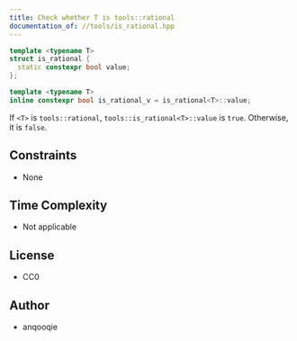 ```yaml
---
title: Check whether T is tools::rational
documentation_of: //tools/is_rational.hpp
---
```


```cpp
template <typename T>
struct is_rational {
  static constexpr bool value;
};

template <typename T>
inline constexpr bool is_rational_v = is_rational<T>::value;
```

If `<T>` is `tools::rational`, `tools::is_rational<T>::value` is `true`.
Otherwise, it is `false`.

## Constraints
- None

## Time Complexity
- Not applicable

## License
- CC0

## Author
- anqooqie
